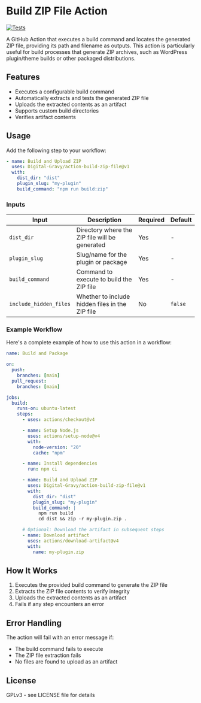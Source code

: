 # Build ZIP File Action

[![Tests](https://github.com/Digital-Gravy/action-build-zip-file/actions/workflows/test.yml/badge.svg)](https://github.com/Digital-Gravy/action-build-zip-file/actions/workflows/test.yml)

A GitHub Action that executes a build command and locates the generated ZIP file, providing its path and filename as outputs. This action is particularly useful for build processes that generate ZIP archives, such as WordPress plugin/theme builds or other packaged distributions.

## Features

- Executes a configurable build command
- Automatically extracts and tests the generated ZIP file
- Uploads the extracted contents as an artifact
- Supports custom build directories
- Verifies artifact contents

## Usage

Add the following step to your workflow:

```yaml
- name: Build and Upload ZIP
  uses: Digital-Gravy/action-build-zip-file@v1
  with:
    dist_dir: "dist"
    plugin_slug: "my-plugin"
    build_command: "npm run build:zip"
```

### Inputs

| Input                  | Description                                    | Required | Default |
| ---------------------- | ---------------------------------------------- | -------- | ------- |
| `dist_dir`             | Directory where the ZIP file will be generated | Yes      | -       |
| `plugin_slug`          | Slug/name for the plugin or package            | Yes      | -       |
| `build_command`        | Command to execute to build the ZIP file       | Yes      | -       |
| `include_hidden_files` | Whether to include hidden files in the ZIP file | No      | `false` |


### Example Workflow

Here's a complete example of how to use this action in a workflow:

```yaml
name: Build and Package

on:
  push:
    branches: [main]
  pull_request:
    branches: [main]

jobs:
  build:
    runs-on: ubuntu-latest
    steps:
      - uses: actions/checkout@v4

      - name: Setup Node.js
        uses: actions/setup-node@v4
        with:
          node-version: "20"
          cache: "npm"

      - name: Install dependencies
        run: npm ci

      - name: Build and Upload ZIP
        uses: Digital-Gravy/action-build-zip-file@v1
        with:
          dist_dir: "dist"
          plugin_slug: "my-plugin"
          build_command: |
            npm run build
            cd dist && zip -r my-plugin.zip .

      # Optional: Download the artifact in subsequent steps
      - name: Download artifact
        uses: actions/download-artifact@v4
        with:
          name: my-plugin.zip
```

## How It Works

1. Executes the provided build command to generate the ZIP file
2. Extracts the ZIP file contents to verify integrity
3. Uploads the extracted contents as an artifact
4. Fails if any step encounters an error

## Error Handling

The action will fail with an error message if:

- The build command fails to execute
- The ZIP file extraction fails
- No files are found to upload as an artifact

## License

GPLv3 - see LICENSE file for details
